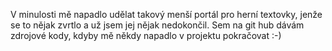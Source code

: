V minulosti mě napadlo udělat takový menší portál pro herní textovky,
jenže se to nějak zvrtlo a už jsem jej nějak nedokončil. Sem na git hub dávám zdrojové kody, kdyby mě někdy napadlo v projektu pokračovat :-)
